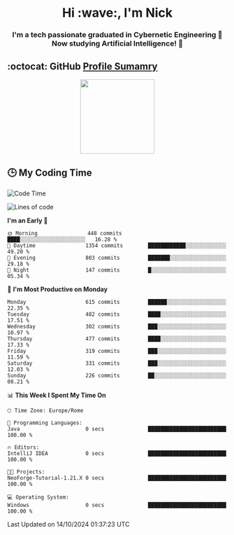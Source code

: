 <h1 align="center">Hi :wave:, I'm Nick</h1>

<h3 align="center">I'm a tech passionate graduated in Cybernetic Engineering 🤖<br>
Now studying Artificial Intelligence! 🧠</h3>


## :octocat: GitHub <a href="https://github.com/vn7n24fzkq/github-profile-summary-cards">Profile Sumamry</a>

<p align="center">
   <img style="height:170px;display:inline-block"  src="http://github-profile-summary-cards.vercel.app/api/cards/profile-details?username=CodeClimberNT&theme=github_dark" />
<!--    <img style="height:170px;display:inline-block"  src="http://github-profile-summary-cards.vercel.app/api/cards/repos-per-language?username=CodeClimberNT&theme=github_dark&exclude=" /> -->
</p>

 ## :clock3: My Coding Time 
 
<!--START_SECTION:waka-->
![Code Time](http://img.shields.io/badge/Code%20Time-372%20hrs%2010%20mins-blue)

![Lines of code](https://img.shields.io/badge/From%20Hello%20World%20I%27ve%20Written-3.1%20million%20lines%20of%20code-blue)

**I'm an Early 🐤** 

```text
🌞 Morning                448 commits         ████░░░░░░░░░░░░░░░░░░░░░   16.28 % 
🌆 Daytime                1354 commits        ████████████░░░░░░░░░░░░░   49.20 % 
🌃 Evening                803 commits         ███████░░░░░░░░░░░░░░░░░░   29.18 % 
🌙 Night                  147 commits         █░░░░░░░░░░░░░░░░░░░░░░░░   05.34 % 
```
📅 **I'm Most Productive on Monday** 

```text
Monday                   615 commits         ██████░░░░░░░░░░░░░░░░░░░   22.35 % 
Tuesday                  482 commits         ████░░░░░░░░░░░░░░░░░░░░░   17.51 % 
Wednesday                302 commits         ███░░░░░░░░░░░░░░░░░░░░░░   10.97 % 
Thursday                 477 commits         ████░░░░░░░░░░░░░░░░░░░░░   17.33 % 
Friday                   319 commits         ███░░░░░░░░░░░░░░░░░░░░░░   11.59 % 
Saturday                 331 commits         ███░░░░░░░░░░░░░░░░░░░░░░   12.03 % 
Sunday                   226 commits         ██░░░░░░░░░░░░░░░░░░░░░░░   08.21 % 
```


📊 **This Week I Spent My Time On** 

```text
🕑︎ Time Zone: Europe/Rome

💬 Programming Languages: 
Java                     0 secs              █████████████████████████   100.00 % 

🔥 Editors: 
IntelliJ IDEA            0 secs              █████████████████████████   100.00 % 

🐱‍💻 Projects: 
NeoForge-Tutorial-1.21.X 0 secs              █████████████████████████   100.00 % 

💻 Operating System: 
Windows                  0 secs              █████████████████████████   100.00 % 
```


 Last Updated on 14/10/2024 01:37:23 UTC
<!--END_SECTION:waka-->

